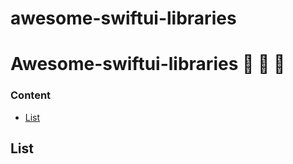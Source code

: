 # awesome-swiftui-libraries

# Awesome-swiftui-libraries :rocket: :rocket: :rocket:

### Content
- [List](#List)

## List
